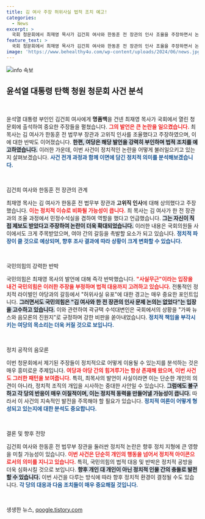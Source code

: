 ```yaml
---
title: 김 여사 주장 허위사실 법적 조치 예고!
categories:
  - News
excerpt: >
  국회 청문회에서 최재영 목사가 김건희 여사와 한동훈 전 장관의 인사 조율을 주장하면서 논란이 일고 있다. 국민의힘은 이를 사실무근이라 반박하며 법적 대응을 예고했다. 정치적 파장이 예상되는 가운데, 청문회의 진실은 무엇일까?
feature_text: >
  국회 청문회에서 최재영 목사가 김건희 여사와 한동훈 전 장관의 인사 조율을 주장하면서 논란이 일고 있다. 국민의힘은 이를 사실무근이라 반박하며 법적 대응을 예고했다. 정치적 파장이 예상되는 가운데, 청문회의 진실은 무엇일까?
image: 'https://www.behealthy4u.com/wp-content/uploads/2024/06/news.jpg'
---
```


<p><img src="https://www.behealthy4u.com/wp-content/uploads/2024/06/news.jpg" alt="info 속보" /></p>

<h2 data-ke-size="size26">윤석열 대통령 탄핵 청원 청문회 사건 분석</h2>

<p data-ke-size="size16">&nbsp;</p>

<p>윤석열 대통령 부인인 김건희 여사에게 <strong>명품백</strong>을 건넨 최재영 목사가 국회에서 열린 청문회에 출석하여 중요한 주장들을 펼쳤습니다. <b><span style="color: #ee2323;">그의 발언은 큰 논란을 일으켰습니다.</span></b> 최 목사는 김 여사가 한동훈 전 법무부 장관과 고위직 인사를 조율했다고 주장하였으며, 이에 대한 반박도 이어졌습니다. <b><span style="background-color: #21538527;">한편, 여당은 해당 발언을 강력히 부인하며 법적 조치를 예고하였습니다.</span></b> 이러한 가운데, 이번 사건이 정치적인 논란을 어떻게 불러일으키고 있는지 살펴보겠습니다. <b><span style="color: #1a5490;">사건 전개 과정과 함께 이면에 담긴 정치적 의미를 분석해보겠습니다.</span></b></p>

<p data-ke-size="size16">&nbsp;</p>

<p>김건희 여사와 한동훈 전 장관의 관계</p>

<p>최재영 목사는 김 여사가 한동훈 전 법무부 장관과 <strong>고위직 인사</strong>에 대해 상의했다고 주장했습니다. <b><span style="color: #ee2323;"> 이는 정치적 이슈로 비화될 가능성이 큽니다.</span></b> 최 목사는 김 여사가 한 전 장관과의 조율 과정에서 민정수석실을 겸하여 역할을 했다고 언급했습니다. <b><span style="background-color: #21538527;">그는 자신이 직접 제보도 받았다고 주장하여 논란이 더욱 확대되었습니다.</span></b> 이러한 내용은 국회의원들 사이에서도 크게 주목받았으며, 여야 간의 갈등을 촉발할 요소가 되고 있습니다. <b><span style="color: #1a5490;">정치적 파장이 클 것으로 예상되며, 향후 조사 결과에 따라 상황이 크게 변화할 수 있습니다.</span></b></p>

<p data-ke-size="size16">&nbsp;</p>

<p>국민의힘의 강력한 반박</p>

<p>국민의힘은 최재영 목사의 발언에 대해 즉각 반박했습니다. <b><span style="color: #ee2323;">"사실무근"이라는 입장을 내건 국민의힘은 이러한 주장을 부정하며 법적 대응까지 고려하고 있습니다.</span></b> 전통적인 정치적 라이벌인 야당과의 갈등에서 "허위사실 유포"에 대한 경고는 매우 중요한 포인트입니다. <b><span style="background-color: #21538527;">그러면서도 국민의힘은 "김 여사와 한 전 장관의 인사 문제 논의는 없었다"는 입장을 고수하고 있습니다.</span></b> 이와 관련하여 곽규택 수석대변인은 국회에서의 상황을 "가짜 뉴스와 음모론의 진원지"로 규정하며 강한 비판을 쏟아내었습니다. <b><span style="color: #1a5490;">정치적 책임을 부각시키는 여당의 목소리는 더욱 커질 것으로 보입니다.</span></b></p>

<p data-ke-size="size16">&nbsp;</p>

<p>정치 공작의 음모론</p>

<p>이번 청문회에서 제기된 주장들이 정치적으로 어떻게 이용될 수 있는지를 분석하는 것은 매우 흥미로운 주제입니다. <b><span style="color: #ee2323;">여당과 야당 간의 힘겨루기는 항상 존재해 왔으며, 이번 사건도 그러한 패턴을 보여줍니다.</span></b> 특히, 최목사의 발언이 사실이라면 이는 단순한 개인의 의견이 아니라, 정치적 조직의 개입을 시사하는 중대한 사안일 수 있습니다. <b><span style="background-color: #21538527;">그럼에도 불구하고 각 당의 반응이 매우 이질적이며, 이는 정치적 동력을 만들어낼 가능성이 큽니다.</span></b> 따라서 이 사건의 지속적인 발전을 주목해야 할 필요가 있습니다. <b><span style="color: #1a5490;">정치적 여론이 어떻게 형성되고 있는지에 대한 분석도 중요합니다.</span></b></p>

<p data-ke-size="size16">&nbsp;</p>

<p>결론 및 향후 전망</p>

<p>김건희 여사와 한동훈 전 법무부 장관을 둘러싼 정치적 논란은 향후 정치 지형에 큰 영향을 미칠 가능성이 있습니다. <b><span style="color: #ee2323;">이번 사건은 단순히 개인의 행동을 넘어서 정치적 아이콘으로서의 의미를 지니고 있습니다.</span></b> 특히, 국민의힘의 법적 대응 및 반박은 정치적 공방을 더욱 심화시킬 것으로 보입니다. <b><span style="background-color: #21538527;">향후 개인 대 개인이 아닌 정치적 인물 간의 충돌로 발전할 수 있습니다.</span></b> 이번 사건을 다루는 방식에 따라 향후 정치적 환경이 결정될 수도 있습니다. <b><span style="color: #1a5490;">각 당의 대응과 다음 조치들이 매우 중요해질 것입니다.</span></b></p>

<p data-ke-size="size16">&nbsp;</p>
생생한 뉴스, <a href="https://qoogle.tistory.com" rel="dofollow">qoogle.tistory.com</a>


